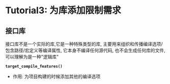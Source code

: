 # Tutorial3: 为库添加限制需求
## 接口库
接口库不是一个实际的库,它是一种特殊类型的库, 主要用来组织和传播编译选项/包含路径/宏定义等编译属性, 它本身不编译任何源代码, 也不会生成任何库的文件, 可以理解为是一种"逻辑库"

**`target_compile_features()`**
- 作用: 为项目构建的时候添加其他的编译选项